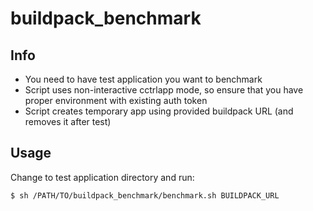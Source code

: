 buildpack_benchmark
===================

## Info

* You need to have test application you want to benchmark
* Script uses non-interactive cctrlapp mode, so ensure that you have proper environment with existing auth token
* Script creates temporary app using provided buildpack URL (and removes it after test)

## Usage

Change to test application directory and run:

~~~bash
$ sh /PATH/TO/buildpack_benchmark/benchmark.sh BUILDPACK_URL
~~~

